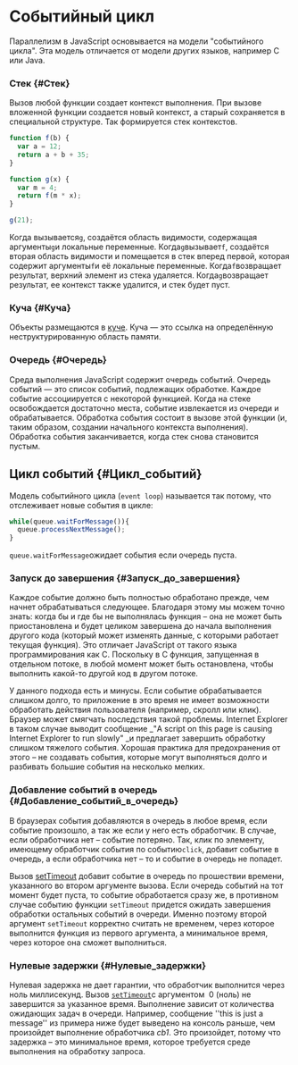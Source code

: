# Событийный цикл

Параллелизм в JavaScript основывается на модели "событийного цикла". Эта модель отличается от модели других языков, например C или Java.

### Стек {#Стек}

Вызов любой функции создает контекст выполнения. При вызове вложенной функции создается новый контекст, а старый сохраняется в специальной структуре. Так формируется стек контекстов.

```js
function f(b) {
  var a = 12;
  return a + b + 35;
}

function g(x) {
  var m = 4;
  return f(m * x);
}

g(21);
```

Когда вызывается`g`,  создаётся область видимости, содержащая аргументы`g`и локальные переменные. Когда`g`вызывает`f`, создаётся вторая область видимости и помещается в стек вперед первой, которая содержит аргументы`f`и её локальные переменные. Когда`f`возвращает результат, верхний элемент из стека удаляется. Когда`g`возвращает результат, ее контекст также удалится, и стек будет пуст.

### Куча {#Куча}

Объекты размещаются в [куче](https://ru.wikipedia.org/wiki/Куча_%28память%29). Куча — это ссылка на определённую неструктурированную область памяти.

### Очередь {#Очередь}

Среда выполнения JavaScript содержит очередь событий. Очередь событий — это список событий, подлежащих обработке. Каждое событие ассоциируется с некоторой функцией. Когда на стеке освобождается достаточно места, событие извлекается из очереди и обрабатывается. Обработка события состоит в вызове  этой функции \(и, таким образом, создании начального контекста выполнения\). Обработка события заканчивается, когда стек снова становится пустым.

## Цикл событий {#Цикл_событий}

Модель событийного цикла \(`event loop`\) называется так потому, что отслеживает новые события в цикле:

```js
while(queue.waitForMessage()){
  queue.processNextMessage();
}
```

`queue.waitForMessage`ожидает события если очередь пуста.

### Запуск до завершения {#Запуск_до_завершения}

Каждое событие должно быть полностью обработано прежде, чем начнет обрабатываться следующее. Благодаря этому мы можем точно знать: когда бы и где бы не выполнялась функция – она не может быть приостановлена и будет целиком завершена до начала выполнения другого кода \(который может изменять данные, с которыми работает текущая функция\). Это отличает JavaScript от такого языка программирования как C. Поскольку в С функция, запущенная в отдельном потоке, в любой момент может быть остановлена, чтобы выполнить какой-то другой код в другом потоке.

У данного подхода есть и минусы. Если событие обрабатывается слишком долго, то приложение в это время не имеет возможности обработать действия пользователя \(например, скролл или клик\). Браузер может смягчать последствия такой проблемы. Internet Explorer в таком случае выводит сообщение _"A script on this page is causing Internet Explorer to run slowly" _и предлагает завершить обработку слишком тяжелого события. Хорошая практика для предохранения от этого – не создавать события, которые могут выполняться долго и разбивать большие события на несколько мелких.

### Добавление событий в очередь {#Добавление_событий_в_очередь}

В браузерах события добавляются в очередь в любое время, если событие произошло, а так же если у него есть обработчик. В случае, если обработчика нет – событие потеряно. Так, клик по элементу, имеющему обработчик события по событию`click`, добавит событие в очередь, а если обработчика нет – то и событие в очередь не попадет.

Вызов [setTimeout](https://developer.mozilla.org/ru/docs/Web/API/WindowTimers/setTimeout) добавит событие в очередь по прошествии времени, указанного во втором аргументе вызова. Если очередь событий на тот момент будет пуста, то событие обработается сразу же, в противном случае событию функции `setTimeout` придется ожидать завершения обработки остальных событий в очереди. Именно поэтому второй аргумент `setTimeout` корректно считать не временем, через которое выполнится функция из первого аргумента, а минимальное время, через которое она сможет выполниться.

### Нулевые задержки {#Нулевые_задержки}

Нулевая задержка не дает гарантии, что обработчик выполнится через ноль миллисекунд. Вызов [`setTimeout`](https://developer.mozilla.org/ru/docs/Web/API/WindowTimers/setTimeout)с аргументом  0 \(ноль\) не завершится за указанное время. Выполнение зависит от количества ожидающих задач в очереди. Например, сообщение ''this is just a message'' из примера ниже будет выведено на консоль раньше, чем произойдет выполнение обработчика _сb1_. Это произойдет, потому что задержка – это минимальное время, которое требуется среде выполнения на обработку запроса.

